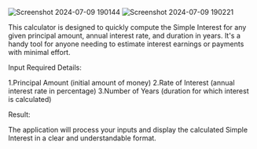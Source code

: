 ![Screenshot 2024-07-09 190144](https://github.com/iamaadityaraj/SI-calculator/assets/132557964/03563ec6-6df5-4b63-b0b8-0949442123f1)
![Screenshot 2024-07-09 190221](https://github.com/iamaadityaraj/SI-calculator/assets/132557964/e591fe19-3fb3-4ced-b513-0b6e3aa71b23)



This calculator is designed to quickly compute the Simple Interest for any given principal amount, annual interest rate, and duration in years. It's a handy tool for anyone needing to estimate interest earnings or payments with minimal effort.

Input Required Details:

1.Principal Amount (initial amount of money)
2.Rate of Interest (annual interest rate in percentage)
3.Number of Years (duration for which interest is calculated)

Result:

The application will process your inputs and display the calculated Simple Interest in a clear and understandable format.

